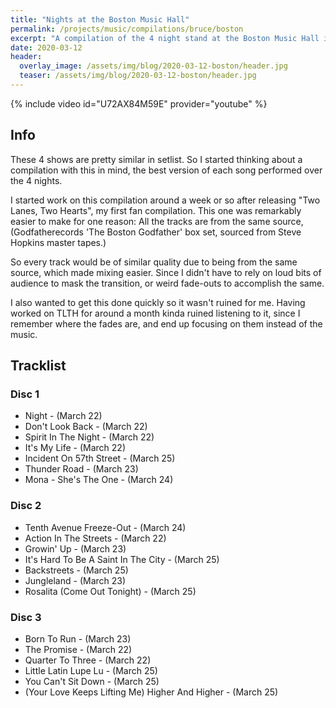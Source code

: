 ```yaml
---
title: "Nights at the Boston Music Hall"
permalink: /projects/music/compilations/bruce/boston
excerpt: "A compilation of the 4 night stand at the Boston Music Hall in March of 1977"
date: 2020-03-12
header:
  overlay_image: /assets/img/blog/2020-03-12-boston/header.jpg
  teaser: /assets/img/blog/2020-03-12-boston/header.jpg
---
```


{% include video id="U72AX84M59E" provider="youtube" %}

## Info
These 4 shows are pretty similar in setlist. So I started thinking about a compilation with this in mind, the best version of each song performed over the 4 nights.

I started work on this compilation around a week or so after releasing "Two Lanes, Two Hearts", my first fan compilation. This one was remarkably easier to make for one reason: All the tracks are from the same source, (Godfatherecords 'The Boston Godfather' box set, sourced from Steve Hopkins master tapes.)

So every track would be of similar quality due to being from the same source, which made mixing easier. Since I didn't have to rely on loud bits of audience to mask the transition, or weird fade-outs to accomplish the same.

I also wanted to get this done quickly so it wasn't ruined for me. Having worked on TLTH for around a month kinda ruined listening to it, since I remember where the fades are, and end up focusing on them instead of the music.

## Tracklist
### Disc 1
- Night - (March 22)
- Don't Look Back - (March 22)
- Spirit In The Night - (March 22)
- It's My Life - (March 22)
- Incident On 57th Street - (March 25)
- Thunder Road - (March 23)
- Mona - She's The One - (March 24)

### Disc 2
- Tenth Avenue Freeze-Out - (March 24)
- Action In The Streets - (March 22)
- Growin' Up - (March 23)
- It's Hard To Be A Saint In The City - (March 25)
- Backstreets - (March 25)
- Jungleland - (March 23)
- Rosalita (Come Out Tonight) - (March 25)

### Disc 3
- Born To Run - (March 23)
- The Promise - (March 22)
- Quarter To Three - (March 22)
- Little Latin Lupe Lu - (March 25)
- You Can't Sit Down - (March 25)
- (Your Love Keeps Lifting Me) Higher And Higher - (March 25)

